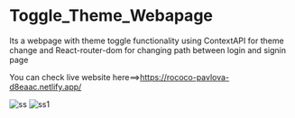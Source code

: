 # Toggle_Theme_Webapage
Its a webpage with theme toggle functionality using ContextAPI for theme change and React-router-dom for changing path between login and signin page

You can check live website here==>https://rococo-pavlova-d8eaac.netlify.app/

![ss](https://user-images.githubusercontent.com/93931081/216845197-559d947a-632a-4d29-b7f2-254ea2ef5a00.jpg)
![ss1](https://user-images.githubusercontent.com/93931081/216845200-84135331-8262-4a18-9a0e-c043c2982f42.jpg)
